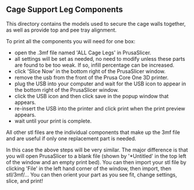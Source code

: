## Cage Support Leg Components

This directory contains the models used to secure the cage walls together, as well as provide top and pee tray alignment. 

To print all the components you will need for one box:

- open the .3mf file named 'ALL Cage Legs' in PrusaSlicer.
- all settings will be set as needed, no need to modify unless these parts are found to be too weak. If so, infill percentage can be increased.  
- click 'Slice Now' in the bottom right of the PrusaSlicer window.
- remove the usb from the front of the Prusa Core One 3D printer. 
- plug the USB into your computer and wait for the USB icon to appear in the bottom right of the PrusaSlicer window. 
- click the USB icon and then click save in the popup window that appears. 
- re-insert the USB into the printer and click print when the print preview appears.
- wait until your print is complete.

All other stl files are the individual components that make up the 3mf file and are useful if only one replacement part is needed.

In this case the above steps will be very similar. The major difference is that you will open PrusaSlicer to a blank file (shown by '*Untitled' in the top left of the window and an empty print bed). You can then import your stl file by clicking 'File' in the left hand
corner of the window, then import, then stl/3mf/... You can then orient your part as you see fit, change settings, slice, and print!
